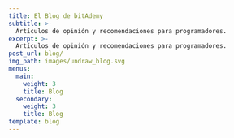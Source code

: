 ```yaml
---
title: El Blog de bitAdemy
subtitle: >-
  Artículos de opinión y recomendaciones para programadores.
excerpt: >-
  Artículos de opinión y recomendaciones para programadores.
post_url: blog/
img_path: images/undraw_blog.svg
menus:
  main:
    weight: 3
    title: Blog
  secondary:
    weight: 3
    title: Blog
template: blog
---
```

